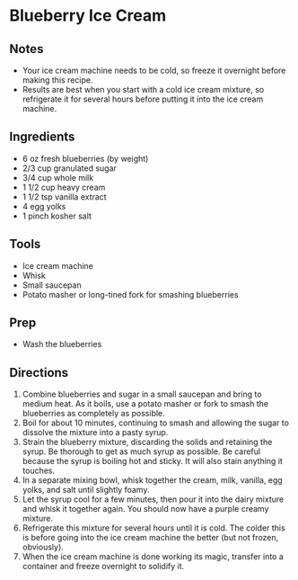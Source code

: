 # Blueberry Ice Cream

## Notes
* Your ice cream machine needs to be cold, so freeze it overnight before making this recipe.
* Results are best when you start with a cold ice cream mixture, so refrigerate it for several
  hours before putting it into the ice cream machine.

## Ingredients
* 6 oz fresh blueberries (by weight)
* 2/3 cup granulated sugar
* 3/4 cup whole milk
* 1 1/2 cup heavy cream
* 1 1/2 tsp vanilla extract
* 4 egg yolks
* 1 pinch kosher salt

## Tools
* Ice cream machine
* Whisk
* Small saucepan
* Potato masher or long-tined fork for smashing blueberries

## Prep
* Wash the blueberries

## Directions
1. Combine blueberries and sugar in a small saucepan and bring to medium heat. As it boils, use a
   potato masher or fork to smash the blueberries as completely as possible.
1. Boil for about 10 minutes, continuing to smash and allowing the sugar to dissolve the mixture
   into a pasty syrup.
1. Strain the blueberry mixture, discarding the solids and retaining the syrup. Be thorough to get
   as much syrup as possible. Be careful because the syrup is boiling hot and sticky. It will also
   stain anything it touches.
1. In a separate mixing bowl, whisk together the cream, milk, vanilla, egg yolks, and salt until
   slightly foamy.
1. Let the syrup cool for a few minutes, then pour it into the dairy mixture and whisk it together
   again. You should now have a purple creamy mixture.
1. Refrigerate this mixture for several hours until it is cold. The colder this is before going into
   the ice cream machine the better (but not frozen, obviously).
1. When the ice cream machine is done working its magic, transfer into a container and freeze
   overnight to solidify it.
